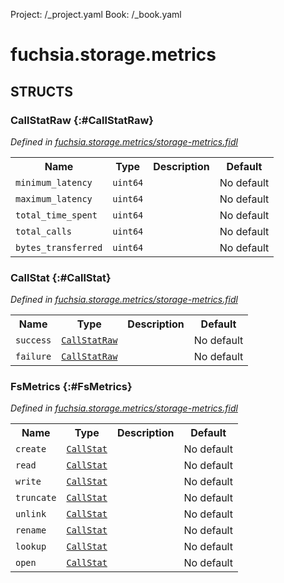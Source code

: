 Project: /_project.yaml
Book: /_book.yaml

# fuchsia.storage.metrics




## **STRUCTS**

### CallStatRaw {:#CallStatRaw}
*Defined in [fuchsia.storage.metrics/storage-metrics.fidl](https://fuchsia.googlesource.com/fuchsia/+/master/zircon/system/fidl/fuchsia-storage-metrics/storage-metrics.fidl#10)*





<table>
    <tr><th>Name</th><th>Type</th><th>Description</th><th>Default</th></tr><tr>
            <td><code>minimum_latency</code></td>
            <td>
                <code>uint64</code>
            </td>
            <td></td>
            <td>No default</td>
        </tr><tr>
            <td><code>maximum_latency</code></td>
            <td>
                <code>uint64</code>
            </td>
            <td></td>
            <td>No default</td>
        </tr><tr>
            <td><code>total_time_spent</code></td>
            <td>
                <code>uint64</code>
            </td>
            <td></td>
            <td>No default</td>
        </tr><tr>
            <td><code>total_calls</code></td>
            <td>
                <code>uint64</code>
            </td>
            <td></td>
            <td>No default</td>
        </tr><tr>
            <td><code>bytes_transferred</code></td>
            <td>
                <code>uint64</code>
            </td>
            <td></td>
            <td>No default</td>
        </tr>
</table>

### CallStat {:#CallStat}
*Defined in [fuchsia.storage.metrics/storage-metrics.fidl](https://fuchsia.googlesource.com/fuchsia/+/master/zircon/system/fidl/fuchsia-storage-metrics/storage-metrics.fidl#40)*





<table>
    <tr><th>Name</th><th>Type</th><th>Description</th><th>Default</th></tr><tr>
            <td><code>success</code></td>
            <td>
                <code><a class='link' href='#CallStatRaw'>CallStatRaw</a></code>
            </td>
            <td></td>
            <td>No default</td>
        </tr><tr>
            <td><code>failure</code></td>
            <td>
                <code><a class='link' href='#CallStatRaw'>CallStatRaw</a></code>
            </td>
            <td></td>
            <td>No default</td>
        </tr>
</table>

### FsMetrics {:#FsMetrics}
*Defined in [fuchsia.storage.metrics/storage-metrics.fidl](https://fuchsia.googlesource.com/fuchsia/+/master/zircon/system/fidl/fuchsia-storage-metrics/storage-metrics.fidl#50)*





<table>
    <tr><th>Name</th><th>Type</th><th>Description</th><th>Default</th></tr><tr>
            <td><code>create</code></td>
            <td>
                <code><a class='link' href='#CallStat'>CallStat</a></code>
            </td>
            <td></td>
            <td>No default</td>
        </tr><tr>
            <td><code>read</code></td>
            <td>
                <code><a class='link' href='#CallStat'>CallStat</a></code>
            </td>
            <td></td>
            <td>No default</td>
        </tr><tr>
            <td><code>write</code></td>
            <td>
                <code><a class='link' href='#CallStat'>CallStat</a></code>
            </td>
            <td></td>
            <td>No default</td>
        </tr><tr>
            <td><code>truncate</code></td>
            <td>
                <code><a class='link' href='#CallStat'>CallStat</a></code>
            </td>
            <td></td>
            <td>No default</td>
        </tr><tr>
            <td><code>unlink</code></td>
            <td>
                <code><a class='link' href='#CallStat'>CallStat</a></code>
            </td>
            <td></td>
            <td>No default</td>
        </tr><tr>
            <td><code>rename</code></td>
            <td>
                <code><a class='link' href='#CallStat'>CallStat</a></code>
            </td>
            <td></td>
            <td>No default</td>
        </tr><tr>
            <td><code>lookup</code></td>
            <td>
                <code><a class='link' href='#CallStat'>CallStat</a></code>
            </td>
            <td></td>
            <td>No default</td>
        </tr><tr>
            <td><code>open</code></td>
            <td>
                <code><a class='link' href='#CallStat'>CallStat</a></code>
            </td>
            <td></td>
            <td>No default</td>
        </tr>
</table>













